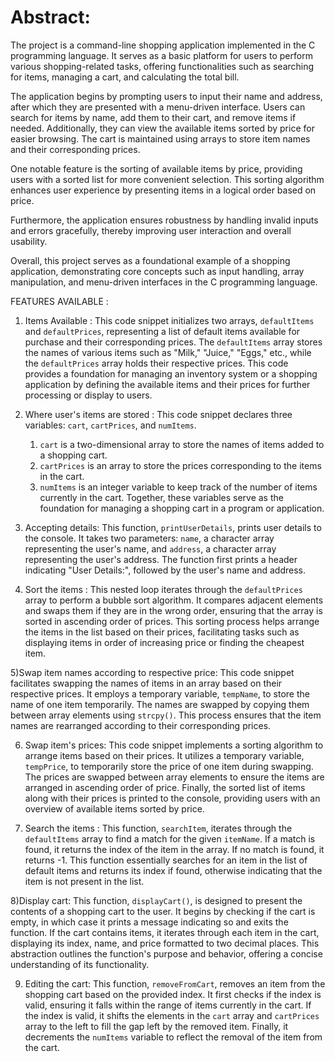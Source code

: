 #  Abstract:

The project is a command-line shopping application implemented in the C programming language. It serves as a basic platform for users to perform various shopping-related tasks, offering functionalities such as searching for items, managing a cart, and calculating the total bill. 

The application begins by prompting users to input their name and address, after which they are presented with a menu-driven interface. Users can search for items by name, add them to their cart, and remove items if needed. Additionally, they can view the available items sorted by price for easier browsing. The cart is maintained using arrays to store item names and their corresponding prices.

One notable feature is the sorting of available items by price, providing users with a sorted list for more convenient selection. This sorting algorithm enhances user experience by presenting items in a logical order based on price.

Furthermore, the application ensures robustness by handling invalid inputs and errors gracefully, thereby improving user interaction and overall usability.

Overall, this project serves as a foundational example of a shopping application, demonstrating core concepts such as input handling, array manipulation, and menu-driven interfaces in the C programming language.

FEATURES AVAILABLE :
1) Items Available :
This code snippet initializes two arrays, `defaultItems` and `defaultPrices`, representing a list of default items available for purchase and their corresponding prices. The `defaultItems` array stores the names of various items such as "Milk," "Juice," "Eggs," etc., while the `defaultPrices` array holds their respective prices. This code provides a foundation for managing an inventory system or a shopping application by defining the available items and their prices for further processing or display to users.

2) Where user's items are stored :
   This code snippet declares three variables: `cart`, `cartPrices`, and `numItems`.
   1. `cart` is a two-dimensional array to store the names of items added to a shopping cart.
   2. `cartPrices` is an array to store the prices corresponding to the items in the cart.
   3. `numItems` is an integer variable to keep track of the number of items currently in the cart. 
Together, these variables serve as the foundation for managing a shopping cart in a program or application.

3) Accepting details:
   This function, `printUserDetails`, prints user details to the console. It takes two parameters: `name`, a character array representing the user's name, and `address`, a character array representing the user's address. The function first prints a header indicating "User Details:", followed by the user's name and address.

4) Sort the items :
   This nested loop iterates through the `defaultPrices` array to perform a bubble sort algorithm. It compares adjacent elements and swaps them if they are in the wrong order, ensuring that the array is sorted in ascending order of prices. This sorting process helps arrange the items in the list based on their prices, facilitating tasks such as displaying items in order of increasing price or finding the cheapest item.

5)Swap item names according to respective price:
This code snippet facilitates swapping the names of items in an array based on their respective prices. It employs a temporary variable, `tempName`, to store the name of one item temporarily. The names are swapped by copying them between array elements using `strcpy()`. This process ensures that the item names are rearranged according to their corresponding prices.

6) Swap item's prices:
This code snippet implements a sorting algorithm to arrange items based on their prices. It utilizes a temporary variable, `tempPrice`, to temporarily store the price of one item during swapping. The prices are swapped between array elements to ensure the items are arranged in ascending order of price. Finally, the sorted list of items along with their prices is printed to the console, providing users with an overview of available items sorted by price.

7) Search the items :
   This function, `searchItem`, iterates through the `defaultItems` array to find a match for the given `itemName`. If a match is found, it returns the index of the item in the array. If no match is found, it returns -1. This function essentially searches for an item in the list of default items and returns its index if found, otherwise indicating that the item is not present in the list.

8)Display cart:
This function, `displayCart()`, is designed to present the contents of a shopping cart to the user. It begins by checking if the cart is empty, in which case it prints a message indicating so and exits the function. If the cart contains items, it iterates through each item in the cart, displaying its index, name, and price formatted to two decimal places. This abstraction outlines the function's purpose and behavior, offering a concise understanding of its functionality.

9) Editing the cart:
   This function, `removeFromCart`, removes an item from the shopping cart based on the provided index. It first checks if the index is valid, ensuring it falls within the range of items currently in the cart. If the index is valid, it shifts the elements in the `cart` array and `cartPrices` array to the left to fill the gap left by the removed item. Finally, it decrements the `numItems` variable to reflect the removal of the item from the cart.

